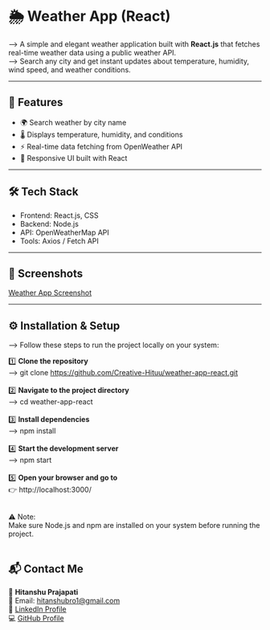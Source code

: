 # 🌦️ Weather App (React)

--> A simple and elegant weather application built with **React.js** that fetches real-time weather data using a public weather API.<br>
--> Search any city and get instant updates about temperature, humidity, wind speed, and weather conditions.

---

## 🚀 Features
- 🌍 Search weather by city name
- 🌡️ Displays temperature, humidity, and conditions
- ⚡ Real-time data fetching from OpenWeather API
- 📱 Responsive UI built with React

---

## 🛠️ Tech Stack
- Frontend: React.js, CSS
- Backend: Node.js
- API: OpenWeatherMap API
- Tools: Axios / Fetch API

---

## 📸 Screenshots
[Weather App Screenshot](./assets/screenshot.png)

---

## ⚙️ Installation & Setup  
--> Follow these steps to run the project locally on your system:  

1️⃣ **Clone the repository**<br>
--> git clone https://github.com/Creative-Hituu/weather-app-react.git<br><br>
2️⃣ **Navigate to the project directory**<br>
--> cd weather-app-react<br><br>
3️⃣ **Install dependencies**<br>
--> npm install<br><br>
4️⃣ **Start the development server**<br>
--> npm start<br><br>
5️⃣ **Open your browser and go to** <br>
👉 http://localhost:3000/<br><br>

⚠️ Note:<br>
Make sure Node.js and npm are installed on your system before running the project.<br><br>

## 📬 Contact Me

👤 **Hitanshu Prajapati**  
📧 Email: hitanshubro1@gmail.com  
🔗 [LinkedIn Profile](https://www.linkedin.com/in/hitanshu-prajapati-hi)  
💻 [GitHub Profile](https://github.com/Creative-Hituu)  




